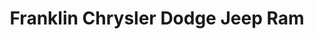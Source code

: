 ---
title: "Franklin Chrysler Dodge Jeep Ram"
url: /franklin/franklin-chrysler-dodge-jeep-ram/
shop: car
---